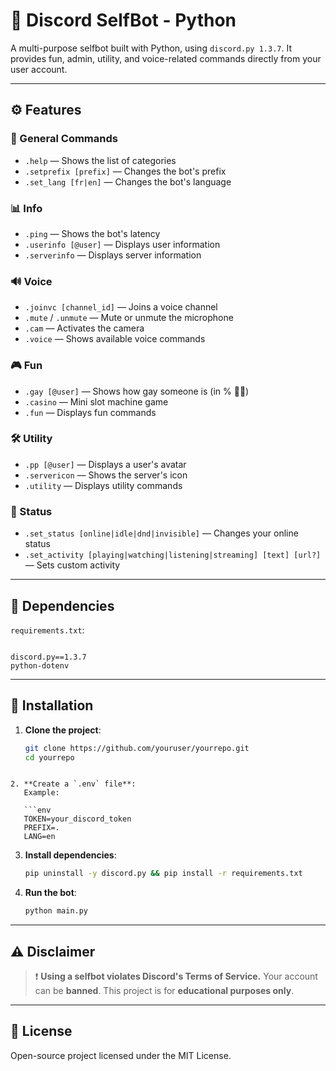 # 🤖 Discord SelfBot - Python

A multi-purpose selfbot built with Python, using `discord.py 1.3.7`. It provides fun, admin, utility, and voice-related commands directly from your user account.

---

## ⚙️ Features

### 📄 General Commands
- `.help` — Shows the list of categories
- `.setprefix [prefix]` — Changes the bot's prefix
- `.set_lang [fr|en]` — Changes the bot's language

### 📊 Info
- `.ping` — Shows the bot's latency
- `.userinfo [@user]` — Displays user information
- `.serverinfo` — Displays server information

### 🔊 Voice
- `.joinvc [channel_id]` — Joins a voice channel
- `.mute` / `.unmute` — Mute or unmute the microphone
- `.cam` — Activates the camera
- `.voice` — Shows available voice commands

### 🎮 Fun
- `.gay [@user]` — Shows how gay someone is (in % 🏳️‍🌈)
- `.casino` — Mini slot machine game
- `.fun` — Displays fun commands

### 🛠 Utility
- `.pp [@user]` — Displays a user's avatar
- `.servericon` — Shows the server's icon
- `.utility` — Displays utility commands

### 🎯 Status
- `.set_status [online|idle|dnd|invisible]` — Changes your online status
- `.set_activity [playing|watching|listening|streaming] [text] [url?]` — Sets custom activity

---

## 🧪 Dependencies

`requirements.txt`:

```

discord.py==1.3.7
python-dotenv

```

---

## 🚀 Installation

1. **Clone the project**:
   ```bash
   git clone https://github.com/youruser/yourrepo.git
   cd yourrepo
```

2. **Create a `.env` file**:
   Example:

   ```env
   TOKEN=your_discord_token
   PREFIX=.
   LANG=en
   ```

3. **Install dependencies**:

   ```bash
   pip uninstall -y discord.py && pip install -r requirements.txt
   ```

4. **Run the bot**:

   ```bash
   python main.py
   ```

---

## ⚠️ Disclaimer

> ❗ **Using a selfbot violates Discord's Terms of Service.** Your account can be **banned**. This project is for **educational purposes only**.

---

## 📄 License

Open-source project licensed under the MIT License.

```

